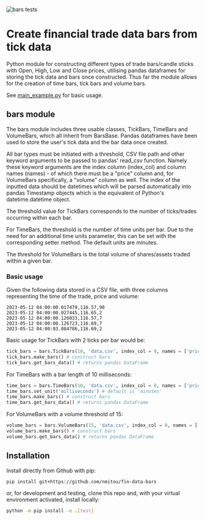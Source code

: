 ![bars tests](https://github.com/nmitou/fin-data-bars/actions/workflows/bars_test.yml/badge.svg)

# Create financial trade data bars from tick data

Python module for constructing different types of trade bars/candle sticks with Open, High, Low and Close prices, utilising pandas dataframes for storing the tick data and bars once constructed. Thus far the module allows for the creation of time bars, tick bars and volume bars.

See [main_example.py](main_example.py) for basic usage.

## bars module

The bars module includes three usable classes, TickBars, TimeBars and VolumeBars, which all inherit from BarsBase. Pandas dataframes have been used to store the user's tick data and the bar data once created.

All bar types must be initiated with a threshold, CSV file path and other keyword arguments to be passed to pandas' read_csv function. Namely these keyword arguments are the index column (index_col) and column names (names) - of which there must be a "price" column and, for VolumeBars specifically, a "volume" column as well. The index of the inputted data should be datetimes which will be parsed automatically into pandas Timestamp objects which is the equivalent of Python's datetime.datetime object.

The threshold value for TickBars corresponds to the number of ticks/trades occurring within each bar. 

For TimeBars, the threshold is the number of time units per bar. Due to the need for an additional time units parameter, this can be set with the corresponding setter method. The default units are minutes.

The threshold for VolumeBars is the total volume of shares/assets traded within a given bar.

### Basic usage

Given the following data stored in a CSV file, with three columns representing the time of the trade, price and volume:

```
2023-05-12 04:00:00.017479,116.57,90
2023-05-12 04:00:00.027445,116.65,2
2023-05-12 04:00:00.126033,116.57,7
2023-05-12 04:00:00.126723,116.69,7
2023-05-12 04:00:03.084786,116.69,2
```

Basic usage for TickBars with 2 ticks per bar would be:

```python
tick_bars = bars.TickBars(10, 'data.csv', index_col = 0, names = ['price', 'volume'])
tick_bars.make_bars() # construct bars
tick_bars.get_bars_data() # returns pandas DataFrame
```

For TimeBars with a bar length of 10 milliseconds:

```python
time_bars = bars.TimeBars(10, 'data.csv', index_col = 0, names = ['price', 'volume'])
time_bars.set_unit('milliseconds') # default is 'minutes'
time_bars.make_bars() # construct bars
time_bars.get_bars_data() # returns pandas DataFrame
```

For VolumeBars with a volume threshold of 15:

```python
volume_bars = bars.VolumeBars(15, 'data.csv', index_col = 0, names = ['price', 'volume'])
volume_bars.make_bars() # construct bars
volume_bars.get_bars_data() # returns pandas DataFrame
```

## Installation

Install directly from Github with pip:
```bash
pip install git+https://github.com/nmitou/fin-data-bars
```
or, for development and testing, clone this repo and, with your virtual environment activated, install locally:
```bash
python -m pip install -e .[test]
```